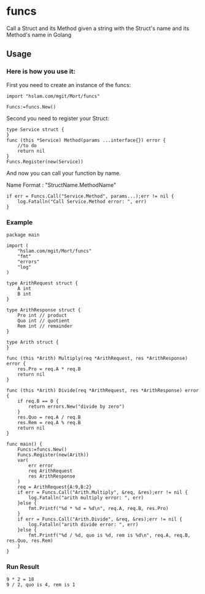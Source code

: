 # funcs

Call a Struct and its Method given a string with the Struct's name and its Method's name in Golang

## Usage
### Here is how you use it:
First you need to create an instance of the funcs:
```
import "hslam.com/mgit/Mort/funcs"

Funcs:=funcs.New()
```
Second you need to register your Struct:
```
type Service struct {
}
func (this *Service) Method(params ...interface{}) error {
    //to do
    return nil
}
Funcs.Register(new(Service))
```
And now you can call your function by name.

Name Format : "StructName.MethodName"
```
if err = Funcs.Call("Service.Method", params...);err != nil {
    log.Fatalln("Call Service.Method error: ", err)
}
```


### Example
```
package main

import (
	"hslam.com/mgit/Mort/funcs"
	"fmt"
	"errors"
	"log"
)

type ArithRequest struct {
	A int
	B int
}

type ArithResponse struct {
	Pro int // product
	Quo int // quotient
	Rem int // remainder
}

type Arith struct {
}

func (this *Arith) Multiply(req *ArithRequest, res *ArithResponse) error {
	res.Pro = req.A * req.B
	return nil
}

func (this *Arith) Divide(req *ArithRequest, res *ArithResponse) error {
	if req.B == 0 {
		return errors.New("divide by zero")
	}
	res.Quo = req.A / req.B
	res.Rem = req.A % req.B
	return nil
}

func main() {
	Funcs:=funcs.New()
	Funcs.Register(new(Arith))
	var(
		err error
		req ArithRequest
		res ArithResponse
	)
	req = ArithRequest{A:9,B:2}
	if err = Funcs.Call("Arith.Multiply", &req, &res);err != nil {
		log.Fatalln("arith multiply error: ", err)
	}else {
		fmt.Printf("%d * %d = %d\n", req.A, req.B, res.Pro)
	}
	if err = Funcs.Call("Arith.Divide", &req, &res);err != nil {
		log.Fatalln("arith divide error: ", err)
	}else {
		fmt.Printf("%d / %d, quo is %d, rem is %d\n", req.A, req.B, res.Quo, res.Rem)
	}
}

```

### Run Result
```
9 * 2 = 18
9 / 2, quo is 4, rem is 1
```